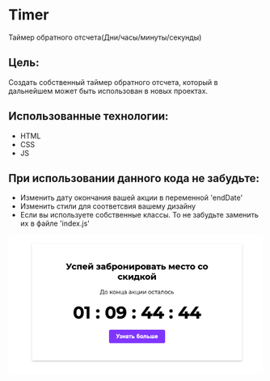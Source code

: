# Timer

Таймер обратного отсчета(Дни/часы/минуты/секунды)

## Цель: 

Создать собственный таймер обратного отсчета, который в дальнейшем может быть использован в новых проектах.

## Использованныe технологии:
* HTML
* CSS
* JS

## При использовании данного кода не забудьте:
* Изменить дату окончания вашей акции в переменной 'endDate'
* Изменить стили для соответсвия вашему дизайну
* Если вы используете собственные классы. То не забудьте заменить их в файле 'index.js'

![Скриншот таймера](./images/timer.png) 
